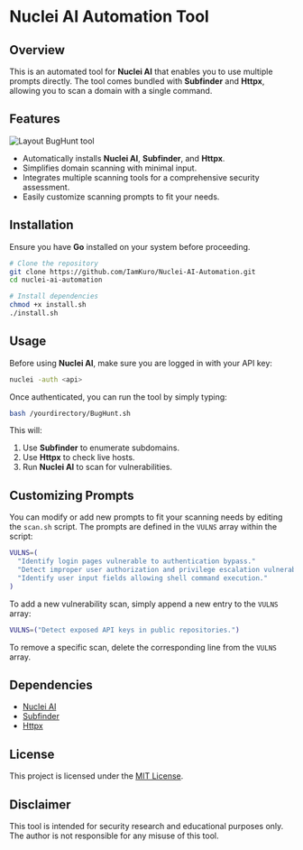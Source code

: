 # Nuclei AI Automation Tool

## Overview
This is an automated tool for **Nuclei AI** that enables you to use multiple prompts directly. The tool comes bundled with **Subfinder** and **Httpx**, allowing you to scan a domain with a single command.

## Features
![Layout BugHunt tool](https://github.com/user-attachments/assets/c02f46a1-dff3-42e0-b723-1e2c45c145f2)
- Automatically installs **Nuclei AI**, **Subfinder**, and **Httpx**.
- Simplifies domain scanning with minimal input.
- Integrates multiple scanning tools for a comprehensive security assessment.
- Easily customize scanning prompts to fit your needs.

## Installation
Ensure you have **Go** installed on your system before proceeding.

```bash
# Clone the repository
git clone https://github.com/IamKuro/Nuclei-AI-Automation.git
cd nuclei-ai-automation

# Install dependencies
chmod +x install.sh
./install.sh
```

## Usage
Before using **Nuclei AI**, make sure you are logged in with your API key:

```bash
nuclei -auth <api>
```

Once authenticated, you can run the tool by simply typing:

```bash
bash /yourdirectory/BugHunt.sh
```

This will:
1. Use **Subfinder** to enumerate subdomains.
2. Use **Httpx** to check live hosts.
3. Run **Nuclei AI** to scan for vulnerabilities.

## Customizing Prompts
You can modify or add new prompts to fit your scanning needs by editing the `scan.sh` script. The prompts are defined in the `VULNS` array within the script:

```bash
VULNS=(
  "Identify login pages vulnerable to authentication bypass."
  "Detect improper user authorization and privilege escalation vulnerabilities."
  "Identify user input fields allowing shell command execution."
)
```
To add a new vulnerability scan, simply append a new entry to the `VULNS` array:

```bash
VULNS=("Detect exposed API keys in public repositories.")
```
To remove a specific scan, delete the corresponding line from the `VULNS` array.

## Dependencies
- [Nuclei AI](https://github.com/projectdiscovery/nuclei)
- [Subfinder](https://github.com/projectdiscovery/subfinder)
- [Httpx](https://github.com/projectdiscovery/httpx)

## License
This project is licensed under the [MIT License](LICENSE).

## Disclaimer
This tool is intended for security research and educational purposes only. The author is not responsible for any misuse of this tool.

